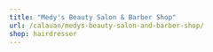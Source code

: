 ```yaml
---
title: "Medy's Beauty Salon & Barber Shop"
url: /calauan/medys-beauty-salon-and-barber-shop/
shop: hairdresser
---
```

